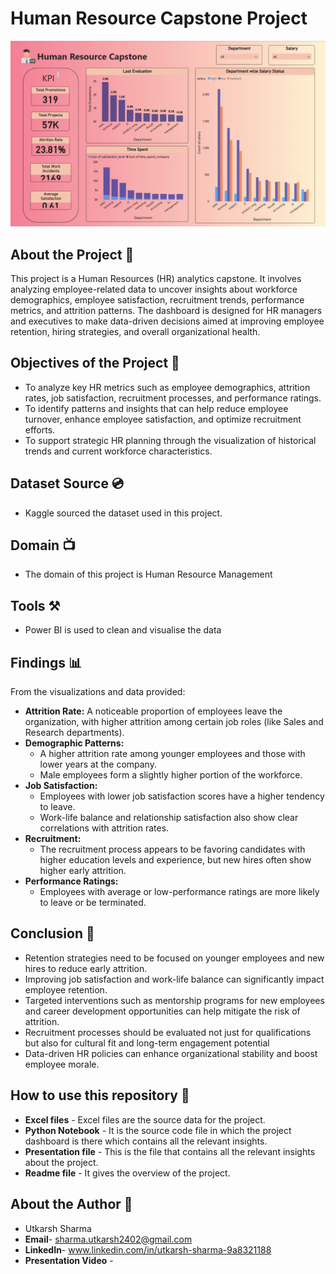 # Human Resource Capstone Project
![HR Data Analysis](https://raw.githubusercontent.com/iamutkarsh24/Human-Resouce-Capstone-Project/refs/heads/main/Screenshot%202025-04-29%20100210.png)

## About the Project 🚀
This project is a Human Resources (HR) analytics capstone. It involves analyzing employee-related data to uncover insights about workforce demographics, employee satisfaction, recruitment trends, performance metrics, and attrition patterns.
The dashboard is designed for HR managers and executives to make data-driven decisions aimed at improving employee retention, hiring strategies, and overall organizational health.

## Objectives of the Project 🎯
- To analyze key HR metrics such as employee demographics, attrition rates, job satisfaction, recruitment processes, and performance ratings.
- To identify patterns and insights that can help reduce employee turnover, enhance employee satisfaction, and optimize recruitment efforts. 
- To support strategic HR planning through the visualization of historical trends and current workforce characteristics. 

## Dataset Source 💿
- Kaggle sourced the dataset used in this project. 

## Domain 📺
- The domain of this project is Human Resource Management

## Tools ⚒️
- Power BI is used to clean and visualise the data

## Findings 📊
From the visualizations and data provided:
- **Attrition Rate:** A noticeable proportion of employees leave the organization, with higher attrition among certain job roles (like Sales and Research departments).
- **Demographic Patterns:**
  - A higher attrition rate among younger employees and those with lower years at the company.
  - Male employees form a slightly higher portion of the workforce.
- **Job Satisfaction:**
  - Employees with lower job satisfaction scores have a higher tendency to leave.
  - Work-life balance and relationship satisfaction also show clear correlations with attrition rates.
- **Recruitment:**
  - The recruitment process appears to be favoring candidates with higher education levels and experience, but new hires often show higher early attrition.
- **Performance Ratings:**
  - Employees with average or low-performance ratings are more likely to leave or be terminated.

## Conclusion 🚀
- Retention strategies need to be focused on younger employees and new hires to reduce early attrition.
- Improving job satisfaction and work-life balance can significantly impact employee retention.
- Targeted interventions such as mentorship programs for new employees and career development opportunities can help mitigate the risk of attrition.
- Recruitment processes should be evaluated not just for qualifications but also for cultural fit and long-term engagement potential
- Data-driven HR policies can enhance organizational stability and boost employee morale.

## How to use this repository 📍
- **Excel files** - Excel files are the source data for the project.
- **Python Notebook** - It is the source code file in which the project dashboard is there which contains all the relevant insights.
- **Presentation file** - This is the file that contains all the relevant insights about the project.
- **Readme file** - It gives the overview of the project.

## About the Author 📃
- Utkarsh Sharma
- **Email**- sharma.utkarsh2402@gmail.com
- **LinkedIn**- www.linkedin.com/in/utkarsh-sharma-9a8321188
- **Presentation Video** - 
